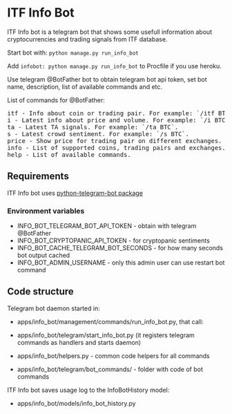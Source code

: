 # ITF Info Bot

ITF Info bot is a telegram bot that shows some usefull information about cryptocurrencies and trading signals from ITF database.

Start bot with:
`python manage.py run_info_bot`

Add `infobot: python manage.py run_info_bot` to Procfile if you use heroku.

Use telegram @BotFather bot to obtain telegram bot api token, set bot name, description, list of available commands and etc.

List of commands for @BotFather:

<pre>
itf - Info about coin or trading pair. For example: `/itf BTC` or `/itf XRP_ETH`.
i - Latest info about price and volume. For example: `/i BTC`.
ta - Latest TA signals. For example: `/ta BTC`.
s - Latest crowd sentiment. For example: `/s BTC`.
price - Show price for trading pair on different exchanges. For example: `/price BTC_USDT`.
info - List of supported coins, trading pairs and exchanges.
help - List of available commands.
</pre>


## Requirements

ITF Info bot uses [python-telegram-bot package](https://github.com/python-telegram-bot/python-telegram-bot)

### Environment variables

* INFO_BOT_TELEGRAM_BOT_API_TOKEN - obtain with telegram @BotFather
* INFO_BOT_CRYPTOPANIC_API_TOKEN - for cryptopanic sentiments 
* INFO_BOT_CACHE_TELEGRAM_BOT_SECONDS - for how many seconds bot output cached
* INFO_BOT_ADMIN_USERNAME - only this admin user can use restart bot command


## Code structure

Telegram bot daemon started in:
* apps/info_bot/management/commands/run_info_bot.py, that call:
* apps/info_bot/telegram/start_info_bot.py (it registers telegram commands as handlers and starts daemon)

* apps/info_bot/helpers.py - common code helpers for all commands
* apps/info_bot/telegram/bot_commands/ - folder with code of bot commands

ITF Info bot saves usage log to the InfoBotHistory model:
* apps/info_bot/models/info_bot_history.py
